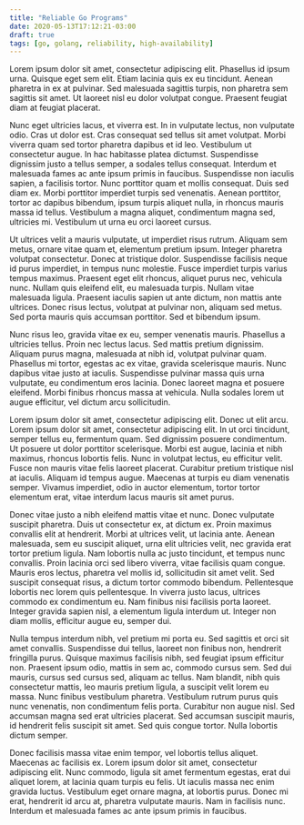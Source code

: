 ```yaml
---
title: "Reliable Go Programs"
date: 2020-05-13T17:12:21-03:00
draft: true
tags: [go, golang, reliability, high-availability]
---
```


Lorem ipsum dolor sit amet, consectetur adipiscing elit. Phasellus id ipsum urna. Quisque eget sem elit. Etiam lacinia quis ex eu tincidunt. Aenean pharetra in ex at pulvinar. Sed malesuada sagittis turpis, non pharetra sem sagittis sit amet. Ut laoreet nisl eu dolor volutpat congue. Praesent feugiat diam at feugiat placerat.

Nunc eget ultricies lacus, et viverra est. In in vulputate lectus, non vulputate odio. Cras ut dolor est. Cras consequat sed tellus sit amet volutpat. Morbi viverra quam sed tortor pharetra dapibus et id leo. Vestibulum ut consectetur augue. In hac habitasse platea dictumst. Suspendisse dignissim justo a tellus semper, a sodales tellus consequat. Interdum et malesuada fames ac ante ipsum primis in faucibus. Suspendisse non iaculis sapien, a facilisis tortor. Nunc porttitor quam et mollis consequat. Duis sed diam ex. Morbi porttitor imperdiet turpis sed venenatis. Aenean porttitor, tortor ac dapibus bibendum, ipsum turpis aliquet nulla, in rhoncus mauris massa id tellus. Vestibulum a magna aliquet, condimentum magna sed, ultricies mi. Vestibulum ut urna eu orci laoreet cursus.

Ut ultrices velit a mauris vulputate, ut imperdiet risus rutrum. Aliquam sem metus, ornare vitae quam et, elementum pretium ipsum. Integer pharetra volutpat consectetur. Donec at tristique dolor. Suspendisse facilisis neque id purus imperdiet, in tempus nunc molestie. Fusce imperdiet turpis varius tempus maximus. Praesent eget elit rhoncus, aliquet purus nec, vehicula nunc. Nullam quis eleifend elit, eu malesuada turpis. Nullam vitae malesuada ligula. Praesent iaculis sapien ut ante dictum, non mattis ante ultrices. Donec risus lectus, volutpat at pulvinar non, aliquam sed metus. Sed porta mauris quis accumsan porttitor. Sed et bibendum ipsum.

Nunc risus leo, gravida vitae ex eu, semper venenatis mauris. Phasellus a ultricies tellus. Proin nec lectus lacus. Sed mattis pretium dignissim. Aliquam purus magna, malesuada at nibh id, volutpat pulvinar quam. Phasellus mi tortor, egestas ac ex vitae, gravida scelerisque mauris. Nunc dapibus vitae justo at iaculis. Suspendisse pulvinar massa quis urna vulputate, eu condimentum eros lacinia. Donec laoreet magna et posuere eleifend. Morbi finibus rhoncus massa at vehicula. Nulla sodales lorem ut augue efficitur, vel dictum arcu sollicitudin.

Lorem ipsum dolor sit amet, consectetur adipiscing elit. Donec ut elit arcu. Lorem ipsum dolor sit amet, consectetur adipiscing elit. In ut orci tincidunt, semper tellus eu, fermentum quam. Sed dignissim posuere condimentum. Ut posuere ut dolor porttitor scelerisque. Morbi est augue, lacinia et nibh maximus, rhoncus lobortis felis. Nunc in volutpat lectus, eu efficitur velit. Fusce non mauris vitae felis laoreet placerat. Curabitur pretium tristique nisl at iaculis. Aliquam id tempus augue. Maecenas at turpis eu diam venenatis semper. Vivamus imperdiet, odio in auctor elementum, tortor tortor elementum erat, vitae interdum lacus mauris sit amet purus.

Donec vitae justo a nibh eleifend mattis vitae et nunc. Donec vulputate suscipit pharetra. Duis ut consectetur ex, at dictum ex. Proin maximus convallis elit at hendrerit. Morbi at ultrices velit, ut lacinia ante. Aenean malesuada, sem eu suscipit aliquet, urna elit ultricies velit, nec gravida erat tortor pretium ligula. Nam lobortis nulla ac justo tincidunt, et tempus nunc convallis. Proin lacinia orci sed libero viverra, vitae facilisis quam congue. Mauris eros lectus, pharetra vel mollis id, sollicitudin sit amet velit. Sed suscipit consequat risus, a dictum tortor commodo bibendum. Pellentesque lobortis nec lorem quis pellentesque. In viverra justo lacus, ultrices commodo ex condimentum eu. Nam finibus nisi facilisis porta laoreet. Integer gravida sapien nisl, a elementum ligula interdum ut. Integer non diam mollis, efficitur augue eu, semper dui.

Nulla tempus interdum nibh, vel pretium mi porta eu. Sed sagittis et orci sit amet convallis. Suspendisse dui tellus, laoreet non finibus non, hendrerit fringilla purus. Quisque maximus facilisis nibh, sed feugiat ipsum efficitur non. Praesent ipsum odio, mattis in sem ac, commodo cursus sem. Sed dui mauris, cursus sed cursus sed, aliquam ac tellus. Nam blandit, nibh quis consectetur mattis, leo mauris pretium ligula, a suscipit velit lorem eu massa. Nunc finibus vestibulum pharetra. Vestibulum rutrum purus quis nunc venenatis, non condimentum felis porta. Curabitur non augue nisl. Sed accumsan magna sed erat ultricies placerat. Sed accumsan suscipit mauris, id hendrerit felis suscipit sit amet. Sed quis congue tortor. Nulla lobortis dictum semper.

Donec facilisis massa vitae enim tempor, vel lobortis tellus aliquet. Maecenas ac facilisis ex. Lorem ipsum dolor sit amet, consectetur adipiscing elit. Nunc commodo, ligula sit amet fermentum egestas, erat dui aliquet lorem, at lacinia quam turpis eu felis. Ut iaculis massa nec enim gravida luctus. Vestibulum eget ornare magna, at lobortis purus. Donec mi erat, hendrerit id arcu at, pharetra vulputate mauris. Nam in facilisis nunc. Interdum et malesuada fames ac ante ipsum primis in faucibus. 